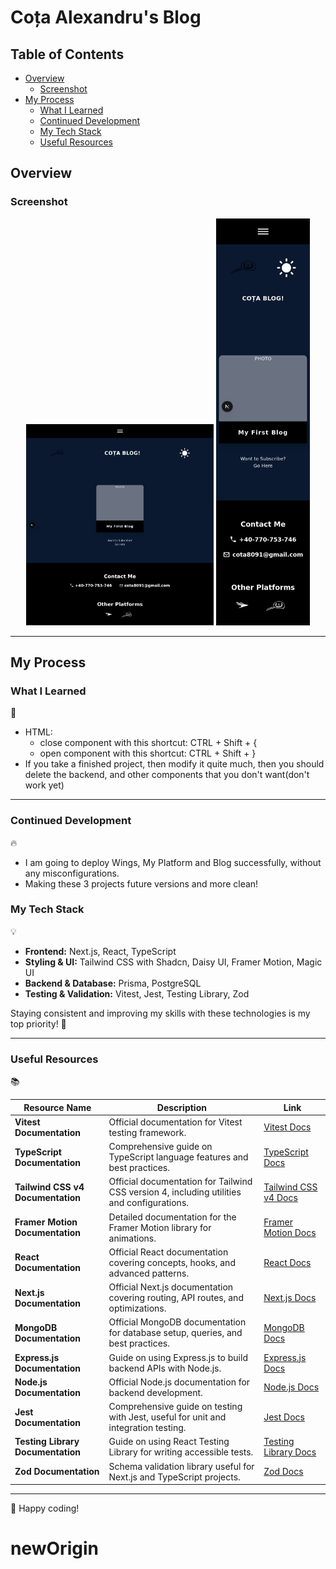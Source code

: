 # Coța Alexandru's Blog

## Table of Contents

- [Overview](#overview)
  - [Screenshot](#screenshot)
- [My Process](#my-process)
  - [What I Learned](#what-i-learned)
  - [Continued Development](#continued-development)
  - [My Tech Stack](#my-tech-stack)
  - [Useful Resources](#useful-resources)

## Overview

### Screenshot

<p align="center">
  <img src="./design/desktop-preview.png" alt="Desktop Preview" width="300"/>
  <img src="./design/mobile-preview.png" alt="Mobile Preview" width="150"/>
</p>

---

## My Process

### What I Learned

🎯

- HTML:
  - close component with this shortcut: CTRL + Shift + {
  - open component with this shortcut: CTRL + Shift + }
- If you take a finished project, then modify it quite much, then you should delete the backend, and other components that you don't want(don't work yet)

---

### Continued Development

🔥

- I am going to deploy Wings, My Platform and Blog successfully, without any misconfigurations.
- Making these 3 projects future versions and more clean!

### My Tech Stack

💡

- **Frontend:** Next.js, React, TypeScript
- **Styling & UI:** Tailwind CSS with Shadcn, Daisy UI, Framer Motion, Magic UI
- **Backend & Database:** Prisma, PostgreSQL
- **Testing & Validation:** Vitest, Jest, Testing Library, Zod

Staying consistent and improving my skills with these technologies is my top priority! 🚀

---

### Useful Resources

📚

| Resource Name                     | Description                                                                                | Link                                                      |
| --------------------------------- | ------------------------------------------------------------------------------------------ | --------------------------------------------------------- |
| **Vitest Documentation**          | Official documentation for Vitest testing framework.                                       | [Vitest Docs](https://vitest.dev/)                        |
| **TypeScript Documentation**      | Comprehensive guide on TypeScript language features and best practices.                    | [TypeScript Docs](https://www.typescriptlang.org/docs/)   |
| **Tailwind CSS v4 Documentation** | Official documentation for Tailwind CSS version 4, including utilities and configurations. | [Tailwind CSS v4 Docs](https://tailwindcss.com/)          |
| **Framer Motion Documentation**   | Detailed documentation for the Framer Motion library for animations.                       | [Framer Motion Docs](https://www.framer.com/motion/)      |
| **React Documentation**           | Official React documentation covering concepts, hooks, and advanced patterns.              | [React Docs](https://react.dev/)                          |
| **Next.js Documentation**         | Official Next.js documentation covering routing, API routes, and optimizations.            | [Next.js Docs](https://nextjs.org/docs)                   |
| **MongoDB Documentation**         | Official MongoDB documentation for database setup, queries, and best practices.            | [MongoDB Docs](https://www.mongodb.com/docs/)             |
| **Express.js Documentation**      | Guide on using Express.js to build backend APIs with Node.js.                              | [Express.js Docs](https://expressjs.com/)                 |
| **Node.js Documentation**         | Official Node.js documentation for backend development.                                    | [Node.js Docs](https://nodejs.org/en/docs/)               |
| **Jest Documentation**            | Comprehensive guide on testing with Jest, useful for unit and integration testing.         | [Jest Docs](https://jestjs.io/docs/getting-started)       |
| **Testing Library Documentation** | Guide on using React Testing Library for writing accessible tests.                         | [Testing Library Docs](https://testing-library.com/docs/) |
| **Zod Documentation**             | Schema validation library useful for Next.js and TypeScript projects.                      | [Zod Docs](https://zod.dev/)                              |

---

🚀 Happy coding!
# newOrigin
